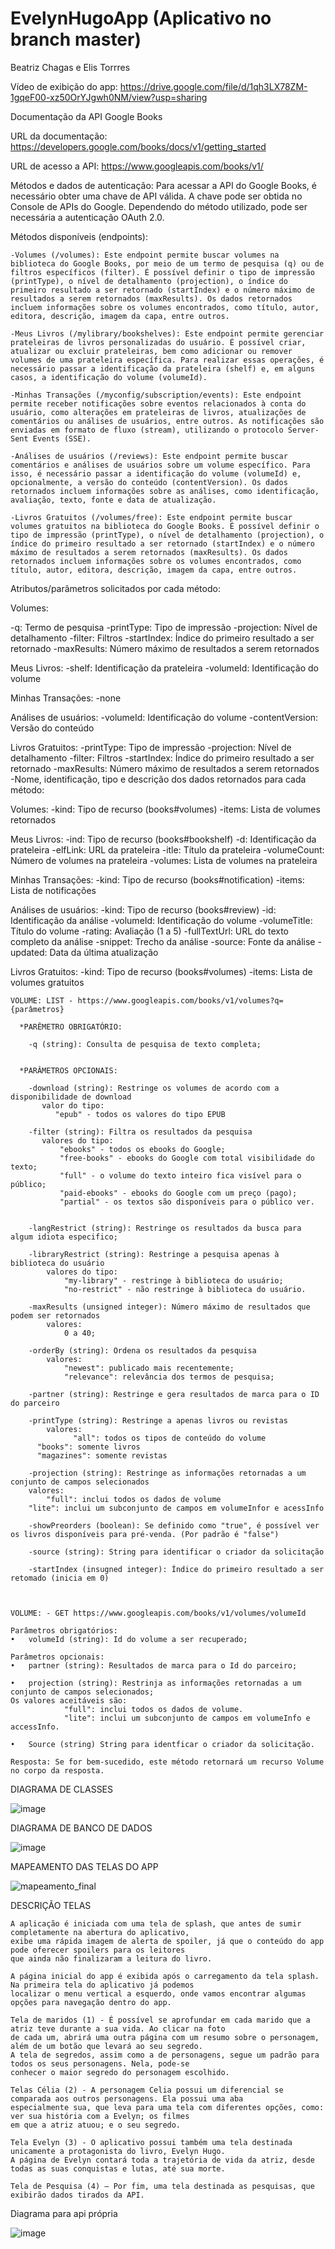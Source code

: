 # EvelynHugoApp (Aplicativo no branch master)

Beatriz Chagas e Elis Torrres

Vídeo de exibição do app: https://drive.google.com/file/d/1qh3LX78ZM-1gqeF00-xz50OrYJgwh0NM/view?usp=sharing

Documentação da API Google Books

URL da documentação: https://developers.google.com/books/docs/v1/getting_started

URL de acesso a API: https://www.googleapis.com/books/v1/

Métodos e dados de autenticação: Para acessar a API do Google Books, é necessário obter uma chave de API válida. A chave pode ser obtida no Console de APIs do Google. Dependendo do método utilizado, pode ser necessária a autenticação OAuth 2.0.

Métodos disponíveis (endpoints):

    -Volumes (/volumes): Este endpoint permite buscar volumes na biblioteca do Google Books, por meio de um termo de pesquisa (q) ou de filtros específicos (filter). É possível definir o tipo de impressão (printType), o nível de detalhamento (projection), o índice do primeiro resultado a ser retornado (startIndex) e o número máximo de resultados a serem retornados (maxResults). Os dados retornados incluem informações sobre os volumes encontrados, como título, autor, editora, descrição, imagem da capa, entre outros.

    -Meus Livros (/mylibrary/bookshelves): Este endpoint permite gerenciar prateleiras de livros personalizadas do usuário. É possível criar, atualizar ou excluir prateleiras, bem como adicionar ou remover volumes de uma prateleira específica. Para realizar essas operações, é necessário passar a identificação da prateleira (shelf) e, em alguns casos, a identificação do volume (volumeId).

    -Minhas Transações (/myconfig/subscription/events): Este endpoint permite receber notificações sobre eventos relacionados à conta do usuário, como alterações em prateleiras de livros, atualizações de comentários ou análises de usuários, entre outros. As notificações são enviadas em formato de fluxo (stream), utilizando o protocolo Server-Sent Events (SSE).

    -Análises de usuários (/reviews): Este endpoint permite buscar comentários e análises de usuários sobre um volume específico. Para isso, é necessário passar a identificação do volume (volumeId) e, opcionalmente, a versão do conteúdo (contentVersion). Os dados retornados incluem informações sobre as análises, como identificação, avaliação, texto, fonte e data de atualização.

    -Livros Gratuitos (/volumes/free): Este endpoint permite buscar volumes gratuitos na biblioteca do Google Books. É possível definir o tipo de impressão (printType), o nível de detalhamento (projection), o índice do primeiro resultado a ser retornado (startIndex) e o número máximo de resultados a serem retornados (maxResults). Os dados retornados incluem informações sobre os volumes encontrados, como título, autor, editora, descrição, imagem da capa, entre outros.


Atributos/parâmetros solicitados por cada método:

Volumes:

-q: Termo de pesquisa
-printType: Tipo de impressão
-projection: Nível de detalhamento
-filter: Filtros
-startIndex: Índice do primeiro resultado a ser retornado
-maxResults: Número máximo de resultados a serem retornados

Meus Livros:
-shelf: Identificação da prateleira
-volumeId: Identificação do volume

Minhas Transações:
-none

Análises de usuários:
-volumeId: Identificação do volume
-contentVersion: Versão do conteúdo

Livros Gratuitos:
-printType: Tipo de impressão
-projection: Nível de detalhamento
-filter: Filtros
-startIndex: Índice do primeiro resultado a ser retornado
-maxResults: Número máximo de resultados a serem retornados
-Nome, identificação, tipo e descrição dos dados retornados para cada método:

Volumes:
-kind: Tipo de recurso (books#volumes)
-items: Lista de volumes retornados

Meus Livros:
-ind: Tipo de recurso (books#bookshelf)
-d: Identificação da prateleira
-elfLink: URL da prateleira
-itle: Título da prateleira
-volumeCount: Número de volumes na prateleira
-volumes: Lista de volumes na prateleira

Minhas Transações:
-kind: Tipo de recurso (books#notification)
-items: Lista de notificações

Análises de usuários:
-kind: Tipo de recurso (books#review)
-id: Identificação da análise
-volumeId: Identificação do volume
-volumeTitle: Título do volume
-rating: Avaliação (1 a 5)
-fullTextUrl: URL do texto completo da análise
-snippet: Trecho da análise
-source: Fonte da análise
-updated: Data da última atualização

Livros Gratuitos:
-kind: Tipo de recurso (books#volumes)
-items: Lista de volumes gratuitos



    VOLUME: LIST - https://www.googleapis.com/books/v1/volumes?q={parâmetros}
      
      *PARÊMETRO OBRIGATÓRIO:
        
        -q (string): Consulta de pesquisa de texto completa;
        
        
      *PARÂMETROS OPCIONAIS:
        
        -download (string): Restringe os volumes de acordo com a disponibilidade de download
           valor do tipo:
              "epub" - todos os valores do tipo EPUB
            
        -filter (string): Filtra os resultados da pesquisa
           valores do tipo:
               "ebooks" - todos os ebooks do Google;
               "free-books" - ebooks do Google com total visibilidade do texto;
               "full" - o volume do texto inteiro fica visível para o público;
               "paid-ebooks" - ebooks do Google com um preço (pago);
               "partial" - os textos são disponíveis para o público ver.
               
               
        -langRestrict (string): Restringe os resultados da busca para algum idiota especifico;
        
        -libraryRestrict (string): Restringe a pesquisa apenas à biblioteca do usuário
            valores do tipo:
                "my-library" - restringe à biblioteca do usuário;
                "no-restrict" - não restringe à biblioteca do usuário.
                
        -maxResults (unsigned integer): Número máximo de resultados que podem ser retornados
            valores: 
                0 a 40;
                
        -orderBy (string): Ordena os resultados da pesquisa
            valores:
                "newest": publicado mais recentemente;
                "relevance": relevância dos termos de pesquisa;
                
        -partner (string): Restringe e gera resultados de marca para o ID do parceiro
        
        -printType (string): Restringe a apenas livros ou revistas
            valores:
                  "all": todos os tipos de conteúdo do volume
		  "books": somente livros
		  "magazines": somente revistas
		  
        -projection (string): Restringe as informações retornadas a um conjunto de campos selecionados
	    valores:
	    	"full": inclui todos os dados de volume
		"lite": inclui um subconjunto de campos em volumeInfor e acessInfo

        -showPreorders (boolean): Se definido como "true", é possível ver os livros disponíveis para pré-venda. (Por padrão é "false")

        -source (string): String para identificar o criador da solicitação
	
        -startIndex (insugned integer): Índice do primeiro resultado a ser retomado (inicia em 0)
	
	
	
	VOLUME: - GET https://www.googleapis.com/books/v1/volumes/volumeId

	Parâmetros obrigatórios:
	•	volumeId (string): Id do volume a ser recuperado; 

	Parâmetros opcionais:
	•	partner (string): Resultados de marca para o Id do parceiro;

	•	projection (string): Restrinja as informações retornadas a um conjunto de campos selecionados;
	Os valores aceitáveis são:
				"full": inclui todos os dados de volume.
				"lite": inclui um subconjunto de campos em volumeInfo e accessInfo.

	•	Source (string) String para identficar o criador da solicitação. 

	Resposta: Se for bem-sucedido, este método retornará um recurso Volume no corpo da resposta.


DIAGRAMA DE CLASSES 

![image](https://user-images.githubusercontent.com/101807222/236349398-880fc81a-b0b9-4761-9421-73cefef9e69b.png)


DIAGRAMA DE BANCO DE DADOS

![image](https://user-images.githubusercontent.com/101807222/236349435-b8d9653d-6e60-46bf-a1f2-6c3a19987af0.png)


MAPEAMENTO DAS TELAS DO APP

![mapeamento_final](https://user-images.githubusercontent.com/101807222/236349474-1a3c98c9-1112-4e96-969e-c07348f2d1ac.png)


DESCRIÇÃO TELAS

	A aplicação é iniciada com uma tela de splash, que antes de sumir completamente na abertura do aplicativo, 
	exibe uma rápida imagem de alerta de spoiler, já que o conteúdo do app pode oferecer spoilers para os leitores
	que ainda não finalizaram a leitura do livro.
	
	A página inicial do app é exibida após o carregamento da tela splash. Na primeira tela do aplicativo já podemos
	localizar o menu vertical a esquerdo, onde vamos encontrar algumas opções para navegação dentro do app.
	
	Tela de maridos (1) - É possível se aprofundar em cada marido que a atriz teve durante a sua vida. Ao clicar na foto 
	de cada um, abrirá uma outra página com um resumo sobre o personagem, além de um botão que levará ao seu segredo. 
	A tela de segredos, assim como a de personagens, segue um padrão para todos os seus personagens. Nela, pode-se 
	conhecer o maior segredo do personagem escolhido.
	
	Telas Célia (2) - A personagem Celia possui um diferencial se comparada aos outros personagens. Ela possui uma aba
	especialmente sua, que leva para uma tela com diferentes opções, como: ver sua história com a Evelyn; os filmes
	em que a atriz atuou; e o seu segredo. 
	
	Tela Evelyn (3) - O aplicativo possui também uma tela destinada unicamente a protagonista do livro, Evelyn Hugo. 
	A página de Evelyn contará toda a trajetória de vida da atriz, desde todas as suas conquistas e lutas, até sua morte. 
	
	Tela de Pesquisa (4) – Por fim, uma tela destinada as pesquisas, que exibirão dados tirados da API.


 Diagrama para api própria 
 
 ![image](https://github.com/Chagasbiaa/EvelynHugoApp/assets/101806629/fcb3d5ab-6623-4f61-85ba-53620ec5fdfb)


 


